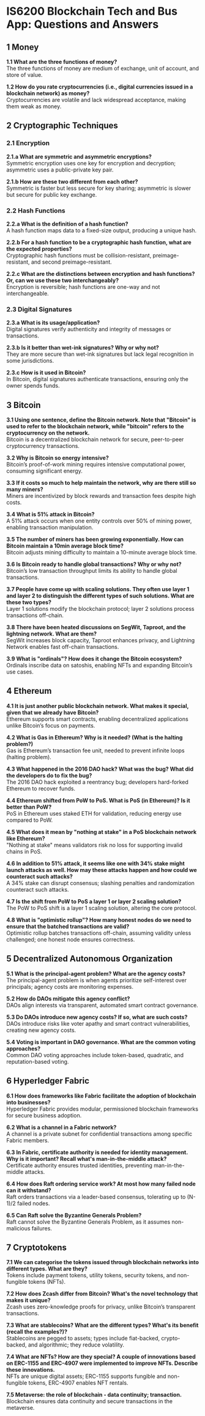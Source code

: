 # IS6200 Blockchain Tech and Bus App: Questions and Answers

## 1 Money
**1.1 What are the three functions of money?**  
The three functions of money are medium of exchange, unit of account, and store of value.

**1.2 How do you rate cryptocurrencies (i.e., digital currencies issued in a blockchain network) as money?**  
Cryptocurrencies are volatile and lack widespread acceptance, making them weak as money.

## 2 Cryptographic Techniques
### 2.1 Encryption
**2.1.a What are symmetric and asymmetric encryptions?**  
Symmetric encryption uses one key for encryption and decryption; asymmetric uses a public-private key pair.

**2.1.b How are these two different from each other?**  
Symmetric is faster but less secure for key sharing; asymmetric is slower but secure for public key exchange.

### 2.2 Hash Functions
**2.2.a What is the definition of a hash function?**  
A hash function maps data to a fixed-size output, producing a unique hash.

**2.2.b For a hash function to be a cryptographic hash function, what are the expected properties?**  
Cryptographic hash functions must be collision-resistant, preimage-resistant, and second preimage-resistant.

**2.2.c What are the distinctions between encryption and hash functions? Or, can we use these two interchangeably?**  
Encryption is reversible; hash functions are one-way and not interchangeable.

### 2.3 Digital Signatures
**2.3.a What is its usage/application?**  
Digital signatures verify authenticity and integrity of messages or transactions.

**2.3.b Is it better than wet-ink signatures? Why or why not?**  
They are more secure than wet-ink signatures but lack legal recognition in some jurisdictions.

**2.3.c How is it used in Bitcoin?**  
In Bitcoin, digital signatures authenticate transactions, ensuring only the owner spends funds.

## 3 Bitcoin
**3.1 Using one sentence, define the Bitcoin network. Note that "Bitcoin" is used to refer to the blockchain network, while "bitcoin" refers to the cryptocurrency on the network.**  
Bitcoin is a decentralized blockchain network for secure, peer-to-peer cryptocurrency transactions.

**3.2 Why is Bitcoin so energy intensive?**  
Bitcoin’s proof-of-work mining requires intensive computational power, consuming significant energy.

**3.3 If it costs so much to help maintain the network, why are there still so many miners?**  
Miners are incentivized by block rewards and transaction fees despite high costs.

**3.4 What is 51% attack in Bitcoin?**  
A 51% attack occurs when one entity controls over 50% of mining power, enabling transaction manipulation.

**3.5 The number of miners has been growing exponentially. How can Bitcoin maintain a 10min average block time?**  
Bitcoin adjusts mining difficulty to maintain a 10-minute average block time.

**3.6 Is Bitcoin ready to handle global transactions? Why or why not?**  
Bitcoin’s low transaction throughput limits its ability to handle global transactions.

**3.7 People have come up with scaling solutions. They often use layer 1 and layer 2 to distinguish the different types of such solutions. What are these two types?**  
Layer 1 solutions modify the blockchain protocol; layer 2 solutions process transactions off-chain.

**3.8 There have been heated discussions on SegWit, Taproot, and the lightning network. What are them?**  
SegWit increases block capacity, Taproot enhances privacy, and Lightning Network enables fast off-chain transactions.

**3.9 What is "ordinals"? How does it change the Bitcoin ecosystem?**  
Ordinals inscribe data on satoshis, enabling NFTs and expanding Bitcoin’s use cases.

## 4 Ethereum
**4.1 It is just another public blockchain network. What makes it special, given that we already have Bitcoin?**  
Ethereum supports smart contracts, enabling decentralized applications unlike Bitcoin’s focus on payments.

**4.2 What is Gas in Ethereum? Why is it needed? (What is the halting problem?)**  
Gas is Ethereum’s transaction fee unit, needed to prevent infinite loops (halting problem).

**4.3 What happened in the 2016 DAO hack? What was the bug? What did the developers do to fix the bug?**  
The 2016 DAO hack exploited a reentrancy bug; developers hard-forked Ethereum to recover funds.

**4.4 Ethereum shifted from PoW to PoS. What is PoS (in Ethereum)? Is it better than PoW?**  
PoS in Ethereum uses staked ETH for validation, reducing energy use compared to PoW.

**4.5 What does it mean by "nothing at stake" in a PoS blockchain network like Ethereum?**  
"Nothing at stake" means validators risk no loss for supporting invalid chains in PoS.

**4.6 In addition to 51% attack, it seems like one with 34% stake might launch attacks as well. How may these attacks happen and how could we counteract such attacks?**  
A 34% stake can disrupt consensus; slashing penalties and randomization counteract such attacks.

**4.7 Is the shift from PoW to PoS a layer 1 or layer 2 scaling solution?**  
The PoW to PoS shift is a layer 1 scaling solution, altering the core protocol.

**4.8 What is "optimistic rollup"? How many honest nodes do we need to ensure that the batched transactions are valid?**  
Optimistic rollup batches transactions off-chain, assuming validity unless challenged; one honest node ensures correctness.

## 5 Decentralized Autonomous Organization
**5.1 What is the principal-agent problem? What are the agency costs?**  
The principal-agent problem is when agents prioritize self-interest over principals; agency costs are monitoring expenses.

**5.2 How do DAOs mitigate this agency conflict?**  
DAOs align interests via transparent, automated smart contract governance.

**5.3 Do DAOs introduce new agency costs? If so, what are such costs?**  
DAOs introduce risks like voter apathy and smart contract vulnerabilities, creating new agency costs.

**5.4 Voting is important in DAO governance. What are the common voting approaches?**  
Common DAO voting approaches include token-based, quadratic, and reputation-based voting.

## 6 Hyperledger Fabric
**6.1 How does frameworks like Fabric facilitate the adoption of blockchain into businesses?**  
Hyperledger Fabric provides modular, permissioned blockchain frameworks for secure business adoption.

**6.2 What is a channel in a Fabric network?**  
A channel is a private subnet for confidential transactions among specific Fabric members.

**6.3 In Fabric, certificate authority is needed for identity management. Why is it important? Recall what's man-in-the-middle attack?**  
Certificate authority ensures trusted identities, preventing man-in-the-middle attacks.

**6.4 How does Raft ordering service work? At most how many failed node can it withstand?**  
Raft orders transactions via a leader-based consensus, tolerating up to (N-1)/2 failed nodes.

**6.5 Can Raft solve the Byzantine Generals Problem?**  
Raft cannot solve the Byzantine Generals Problem, as it assumes non-malicious failures.

## 7 Cryptotokens
**7.1 We can categorise the tokens issued through blockchain networks into different types. What are they?**  
Tokens include payment tokens, utility tokens, security tokens, and non-fungible tokens (NFTs).

**7.2 How does Zcash differ from Bitcoin? What's the novel technology that makes it unique?**  
Zcash uses zero-knowledge proofs for privacy, unlike Bitcoin’s transparent transactions.

**7.3 What are stablecoins? What are the different types? What's its benefit (recall the examples?)?**  
Stablecoins are pegged to assets; types include fiat-backed, crypto-backed, and algorithmic; they reduce volatility.

**7.4 What are NFTs? How are they special? A couple of innovations based on ERC-1155 and ERC-4907 were implemented to improve NFTs. Describe these innovations.**  
NFTs are unique digital assets; ERC-1155 supports fungible and non-fungible tokens, ERC-4907 enables NFT rentals.

**7.5 Metaverse: the role of blockchain - data continuity; transaction.**  
Blockchain ensures data continuity and secure transactions in the metaverse.